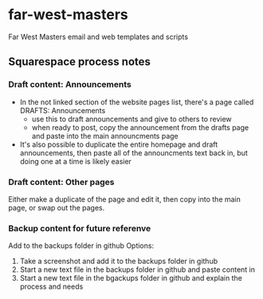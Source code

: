 # far-west-masters
Far West Masters email and web templates and scripts


## Squarespace process notes
### Draft content: Announcements
* In the not linked  section of the website pages list, there's a page called DRAFTS: Announcements
  * use this to draft announcements and give to others to review
  * when ready to post, copy the announcement from the drafts page and paste into the main announcments page
* It's also possible to duplicate the entire homepage and draft announcements, then paste all of the announcments text back in, but doing one at a time is likely easier

### Draft content: Other pages
Either make a duplicate of the page and edit it, then copy into the main page, or swap out the pages.

### Backup content for future referenve
Add to the backups folder in github
Options:
1. Take a screenshot and add it to the backups folder in github
2. Start a new text file in the backups folder in github and paste content in
3. Start a new text file in the bgackups folder in github and explain the process and needs
